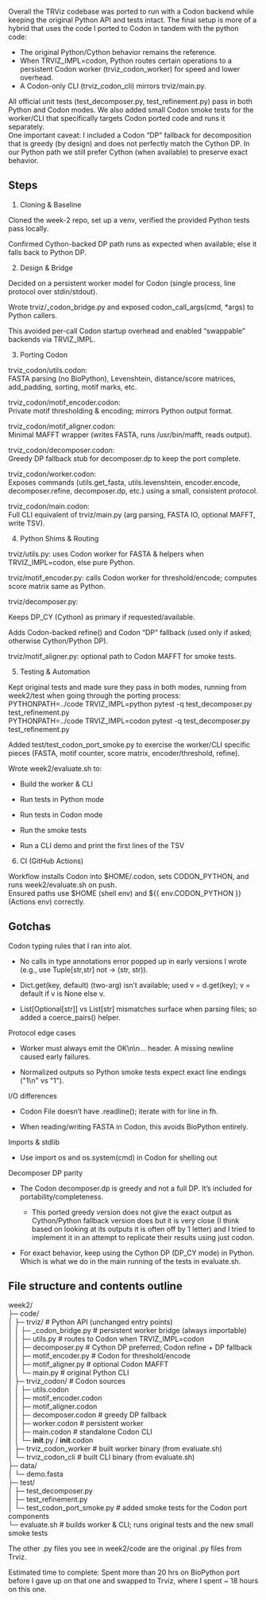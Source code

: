 Overall the TRViz codebase was ported to run with a Codon backend while keeping the original Python API and tests intact. The final setup is more of a hybrid that uses the code I ported to Codon in tandem with the python code:  

- The original Python/Cython behavior remains the reference.  
- When TRVIZ_IMPL=codon, Python routes certain operations to a persistent Codon worker (trviz_codon_worker) for speed and lower overhead.  
- A Codon-only CLI (trviz_codon_cli) mirrors trviz/main.py.  
  
All official unit tests (test_decomposer.py, test_refinement.py) pass in both Python and Codon modes. We also added small Codon smoke tests for the worker/CLI that specifically targets Codon ported code and runs it separately.  
One important caveat: I included a Codon “DP” fallback for decomposition that is greedy (by design) and does not perfectly match the Cython DP. In our Python path we still prefer Cython (when available) to preserve exact behavior.  

Steps  
-----
1) Cloning & Baseline  

Cloned the week-2 repo, set up a venv, verified the provided Python tests pass locally.  

Confirmed Cython-backed DP path runs as expected when available; else it falls back to Python DP.  

2) Design & Bridge  

Decided on a persistent worker model for Codon (single process, line protocol over stdin/stdout).  

Wrote trviz/_codon_bridge.py and exposed codon_call_args(cmd, *args) to Python callers.  

This avoided per-call Codon startup overhead and enabled “swappable” backends via TRVIZ_IMPL.  

3) Porting Codon  

trviz_codon/utils.codon:  
FASTA parsing (no BioPython), Levenshtein, distance/score matrices, add_padding, sorting, motif marks, etc.  

trviz_codon/motif_encoder.codon:  
Private motif thresholding & encoding; mirrors Python output format.  

trviz_codon/motif_aligner.codon:  
Minimal MAFFT wrapper (writes FASTA, runs /usr/bin/mafft, reads output).  

trviz_codon/decomposer.codon:  
Greedy DP fallback stub for decomposer.dp to keep the port complete.  

trviz_codon/worker.codon:  
Exposes commands (utils.get_fasta, utils.levenshtein, encoder.encode, decomposer.refine, decomposer.dp, etc.) using a small, consistent protocol.  

trviz_codon/main.codon:  
Full CLI equivalent of trviz/main.py (arg parsing, FASTA IO, optional MAFFT, write TSV).  

4) Python Shims & Routing  

trviz/utils.py: uses Codon worker for FASTA & helpers when TRVIZ_IMPL=codon, else pure Python.  

trviz/motif_encoder.py: calls Codon worker for threshold/encode; computes score matrix same as Python.  

trviz/decomposer.py:  

Keeps DP_CY (Cython) as primary if requested/available.  

Adds Codon-backed refine() and Codon “DP” fallback (used only if asked; otherwise Cython/Python DP).  

trviz/motif_aligner.py: optional path to Codon MAFFT for smoke tests.  

5) Testing & Automation  

Kept original tests and made sure they pass in both modes, running from week2/test when going through the porting process:  
PYTHONPATH=../code TRVIZ_IMPL=python pytest -q test_decomposer.py test_refinement.py  
PYTHONPATH=../code TRVIZ_IMPL=codon  pytest -q test_decomposer.py test_refinement.py  

Added test/test_codon_port_smoke.py to exercise the worker/CLI specific pieces (FASTA, motif counter, score matrix, encoder/threshold, refine).  

Wrote week2/evaluate.sh to:  
    
- Build the worker & CLI  

- Run tests in Python mode  

- Run tests in Codon mode  

- Run the smoke tests  

- Run a CLI demo and print the first lines of the TSV  

6) CI (GitHub Actions)  

Workflow installs Codon into $HOME/.codon, sets CODON_PYTHON, and runs week2/evaluate.sh on push.  
Ensured paths use $HOME (shell env) and ${{ env.CODON_PYTHON }} (Actions env) correctly.  

Gotchas  
-------

Codon typing rules that I ran into alot.  
  
- No calls in type annotations error popped up in early versions I wrote (e.g., use Tuple[str,str] not -> (str, str)).  

- Dict.get(key, default) (two-arg) isn’t available; used v = d.get(key); v = default if v is None else v.  

- List[Optional[str]] vs List[str] mismatches surface when parsing files; so added a coerce_pairs() helper.  

Protocol edge cases  

- Worker must always emit the OK\n<count>\n... header. A missing newline caused early failures.  

- Normalized outputs so Python smoke tests expect exact line endings ("1\n" vs "1").  

I/O differences  

- Codon File doesn’t have .readline(); iterate with for line in fh.  

- When reading/writing FASTA in Codon, this avoids BioPython entirely.  
  
Imports & stdlib  
  
- Use import os and os.system(cmd) in Codon for shelling out   

Decomposer DP parity  

- The Codon decomposer.dp is greedy and not a full DP. It’s included for portability/completeness.  
  - This ported greedy version does not give the exact output as Cython/Python fallback version does but it is very close (I think based on looking at its outputs it is often off by 1 letter) and I tried to implement it in an attempt to replicate their results using just codon.  

- For exact behavior, keep using the Cython DP (DP_CY mode) in Python. Which is what we do in the main running of the tests in evaluate.sh.  


File structure and contents outline  
-----------------------------------

week2/  
├─ code/  
│  ├─ trviz/                     # Python API (unchanged entry points)  
│  │  ├─ _codon_bridge.py        # persistent worker bridge (always importable)  
│  │  ├─ utils.py                # routes to Codon when TRVIZ_IMPL=codon  
│  │  ├─ decomposer.py           # Cython DP preferred; Codon refine + DP fallback  
│  │  ├─ motif_encoder.py        # Codon for threshold/encode  
│  │  ├─ motif_aligner.py        # optional Codon MAFFT  
│  │  └─ main.py                 # original Python CLI  
│  ├─ trviz_codon/               # Codon sources  
│  │  ├─ utils.codon  
│  │  ├─ motif_encoder.codon  
│  │  ├─ motif_aligner.codon  
│  │  ├─ decomposer.codon        # greedy DP fallback  
│  │  ├─ worker.codon            # persistent worker  
│  │  ├─ main.codon              # standalone Codon CLI  
│  │  └─ __init__.py / __init__.codon  
│  ├─ trviz_codon_worker         # built worker binary (from evaluate.sh)  
│  └─ trviz_codon_cli            # built CLI binary (from evaluate.sh)  
├─ data/  
│  └─ demo.fasta  
├─ test/  
│  ├─ test_decomposer.py  
│  ├─ test_refinement.py  
│  └─ test_codon_port_smoke.py   # added smoke tests for the Codon port components  
└─ evaluate.sh                    # builds worker & CLI; runs original tests and the new small smoke tests  

The other .py files you see in week2/code are the original .py files from Trviz.  

Estimated time to complete: 
Spent more than 20 hrs on BioPython port before I gave up on that one and swapped to Trviz, where I spent ~ 18 hours on this one.
